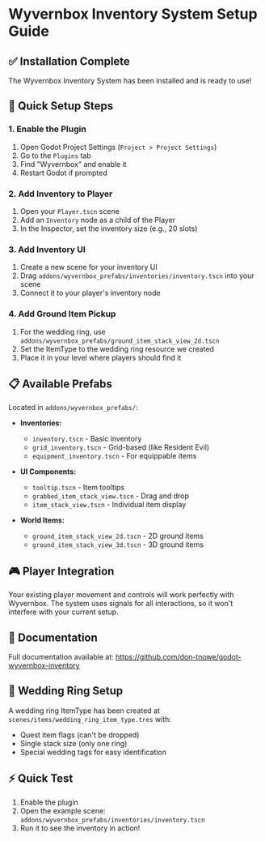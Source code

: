 # Wyvernbox Inventory System Setup Guide

## ✅ Installation Complete
The Wyvernbox Inventory System has been installed and is ready to use!

## 🚀 Quick Setup Steps

### 1. Enable the Plugin
1. Open Godot Project Settings (`Project > Project Settings`)
2. Go to the `Plugins` tab
3. Find "Wyvernbox" and enable it
4. Restart Godot if prompted

### 2. Add Inventory to Player
1. Open your `Player.tscn` scene
2. Add an `Inventory` node as a child of the Player
3. In the Inspector, set the inventory size (e.g., 20 slots)

### 3. Add Inventory UI
1. Create a new scene for your inventory UI
2. Drag `addons/wyvernbox_prefabs/inventories/inventory.tscn` into your scene
3. Connect it to your player's inventory node

### 4. Add Ground Item Pickup
1. For the wedding ring, use `addons/wyvernbox_prefabs/ground_item_stack_view_2d.tscn`
2. Set the ItemType to the wedding ring resource we created
3. Place it in your level where players should find it

## 📋 Available Prefabs
Located in `addons/wyvernbox_prefabs/`:

- **Inventories:**
  - `inventory.tscn` - Basic inventory
  - `grid_inventory.tscn` - Grid-based (like Resident Evil)
  - `equipment_inventory.tscn` - For equippable items

- **UI Components:**
  - `tooltip.tscn` - Item tooltips
  - `grabbed_item_stack_view.tscn` - Drag and drop
  - `item_stack_view.tscn` - Individual item display

- **World Items:**
  - `ground_item_stack_view_2d.tscn` - 2D ground items
  - `ground_item_stack_view_3d.tscn` - 3D ground items

## 🎮 Player Integration
Your existing player movement and controls will work perfectly with Wyvernbox. The system uses signals for all interactions, so it won't interfere with your current setup.

## 📖 Documentation
Full documentation available at: https://github.com/don-tnowe/godot-wyvernbox-inventory

## 🔧 Wedding Ring Setup
A wedding ring ItemType has been created at `scenes/items/wedding_ring_item_type.tres` with:
- Quest item flags (can't be dropped)
- Single stack size (only one ring)
- Special wedding tags for easy identification

## ⚡ Quick Test
1. Enable the plugin
2. Open the example scene: `addons/wyvernbox_prefabs/inventories/inventory.tscn`
3. Run it to see the inventory in action!
